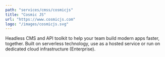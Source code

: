 ```yaml
---
path: "services/cmss/cosmicjs"
title: "Cosmic JS"
url: "https://www.cosmicjs.com"
logo: "/images/cosmicjs.svg"
---
```


Headless CMS and API toolkit to help your team build modern apps faster, together. Built on serverless technology, use as a hosted service or run on dedicated cloud infrastructure (Enterprise).